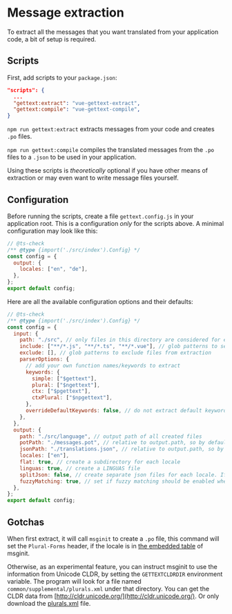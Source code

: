 # Message extraction

To extract all the messages that you want translated from your application code, a bit of setup is required.

## Scripts

First, add scripts to your `package.json`:

```json { package.json }
"scripts": {
  ...
  "gettext:extract": "vue-gettext-extract",
  "gettext:compile": "vue-gettext-compile",
}
```

`npm run gettext:extract` extracts messages from your code and creates `.po` files.

`npm run gettext:compile` compiles the translated messages from the `.po` files to a `.json` to be used in your application.

Using these scripts is _theoretically_ optional if you have other means of extraction or may even want to write message files yourself.

## Configuration

Before running the scripts, create a file `gettext.config.js` in your application root. This is a configuration _only_ for the scripts above. A minimal configuration may look like this:

```js
// @ts-check
/** @type {import('./src/index').Config} */
const config = {
  output: {
    locales: ["en", "de"],
  },
};
export default config;
```

Here are all the available configuration options and their defaults:

```js
// @ts-check
/** @type {import('./src/index').Config} */
const config = {
  input: {
    path: "./src", // only files in this directory are considered for extraction
    include: ["**/*.js", "**/*.ts", "**/*.vue"], // glob patterns to select files for extraction
    exclude: [], // glob patterns to exclude files from extraction
    parserOptions: {
      // add your own function names/keywords to extract
      keywords: {
        simple: ["$gettext"],
        plural: ["$ngettext"],
        ctx: ["$pgettext"],
        ctxPlural: ["$npgettext"],
      },
      overrideDefaultKeywords: false, // do not extract default keywords, `keywords` must be set if this is enabled
    },
  },
  output: {
    path: "./src/language", // output path of all created files
    potPath: "./messages.pot", // relative to output.path, so by default "./src/language/messages.pot"
    jsonPath: "./translations.json", // relative to output.path, so by default "./src/language/translations.json"
    locales: ["en"],
    flat: true, // create a subdirectory for each locale
    linguas: true, // create a LINGUAS file
    splitJson: false, // create separate json files for each locale. If used, jsonPath must end with a directory, not a file
    fuzzyMatching: true, // set if fuzzy matching should be enabled when merging the pot file into the po files
  },
};
export default config;
```

## Gotchas

When first extract, it will call `msginit` to create a `.po` file,
this command will set the `Plural-Forms` header, if the locale is in
[the embedded table](https://github.com/dd32/gettext/blob/master/gettext-tools/src/plural-table.c#L27)
of msginit.

Otherwise, as an experimental feature,
you can instruct msginit to use the information from Unicode CLDR,
by setting the `GETTEXTCLDRDIR` environment variable.
The program will look for a file named
`common/supplemental/plurals.xml` under that directory.
You can get the CLDR data from [http://cldr.unicode.org/](http://cldr.unicode.org/).
Or only download the [plurals.xml](https://raw.githubusercontent.com/unicode-org/cldr/main/common/supplemental/plurals.xml) file.
